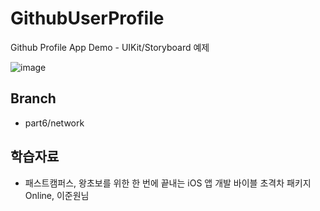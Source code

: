 # GithubUserProfile
Github Profile App Demo - UIKit/Storyboard 예제

![image](https://user-images.githubusercontent.com/89061309/204137309-9f30d5ce-03c4-4d42-bd25-f09d62be039e.png)


## Branch
* part6/network


## 학습자료
* 패스트캠퍼스, 왕초보를 위한 한 번에 끝내는 iOS 앱 개발 바이블 초격차 패키지 Online, 이준원님
